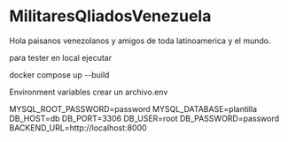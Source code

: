 # MilitaresQliadosVenezuela


Hola paisanos venezolanos y amigos de toda latinoamerica y el mundo.

para tester en local ejecutar 

docker compose up --build


Environment variables
crear un archivo.env

MYSQL_ROOT_PASSWORD=password
MYSQL_DATABASE=plantilla
DB_HOST=db
DB_PORT=3306
DB_USER=root
DB_PASSWORD=password
BACKEND_URL=http://localhost:8000